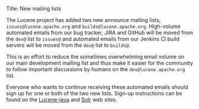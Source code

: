 Title: New mailing lists

The Lucene project has added two new announce mailing lists, `issues@lucene.apache.org` and `builds@lucene.apache.org`.
High-volume automated emails from our bug tracker, JIRA and GitHub will be moved from the `dev@` list to `issues@` and
automated emails from our Jenkins CI build servers will be moved from the `dev@` list to `builds@`.

This is an effort to reduce the sometimes overwhelming email volume on our main development mailing list and thus make it
easier for the community to follow important discussions by humans on the `dev@lucene.apache.org` list.

Everyone who wants to continue receiving these automated emails should sign up for one or both of the two new lists.
Sign-up instructions can be found on the [Lucene-java](https://lucene.apache.org/core/discussion.html)
and [Solr](https://lucene.apache.org/solr/community.html#mailing-lists-irc) web sites.

